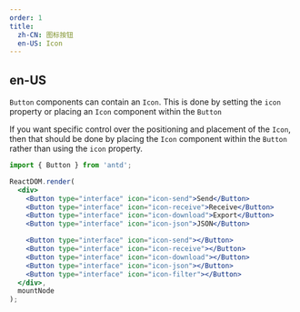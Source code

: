 ```yaml
---
order: 1
title:
  zh-CN: 图标按钮
  en-US: Icon
---
```


## en-US

`Button` components can contain an `Icon`. This is done by setting the `icon` property or placing an `Icon` component within the `Button`

If you want specific control over the positioning and placement of the `Icon`, then that should be done by placing the `Icon` component within the `Button` rather than using the `icon` property.

````jsx
import { Button } from 'antd';

ReactDOM.render(
  <div>
    <Button type="interface" icon="icon-send">Send</Button>
    <Button type="interface" icon="icon-receive">Receive</Button>
    <Button type="interface" icon="icon-download">Export</Button>
    <Button type="interface" icon="icon-json">JSON</Button>

    <Button type="interface" icon="icon-send"></Button>
    <Button type="interface" icon="icon-receive"></Button>
    <Button type="interface" icon="icon-download"></Button>
    <Button type="interface" icon="icon-json"></Button>
    <Button type="interface" icon="icon-filter"></Button>
  </div>,
  mountNode
);
````
